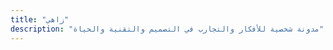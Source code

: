 ```yaml
---
title: "زاهي"
description: "مدونة شخصية للأفكار والتجارب في التصميم والتقنية والحياة"
---
```







